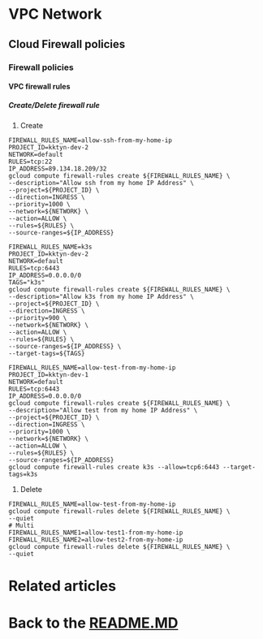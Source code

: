# VPC Network

## Cloud Firewall policies

### Firewall policies

#### VPC firewall rules

##### Create/Delete firewall rule

1. Create
```shell
FIREWALL_RULES_NAME=allow-ssh-from-my-home-ip
PROJECT_ID=kktyn-dev-2
NETWORK=default
RULES=tcp:22
IP_ADDRESS=89.134.18.209/32
gcloud compute firewall-rules create ${FIREWALL_RULES_NAME} \
--description="Allow ssh from my home IP Address" \
--project=${PROJECT_ID} \
--direction=INGRESS \
--priority=1000 \
--network=${NETWORK} \
--action=ALLOW \
--rules=${RULES} \
--source-ranges=${IP_ADDRESS}
```

```shell
FIREWALL_RULES_NAME=k3s
PROJECT_ID=kktyn-dev-2
NETWORK=default
RULES=tcp:6443
IP_ADDRESS=0.0.0.0/0
TAGS="k3s"
gcloud compute firewall-rules create ${FIREWALL_RULES_NAME} \
--description="Allow k3s from my home IP Address" \
--project=${PROJECT_ID} \
--direction=INGRESS \
--priority=900 \
--network=${NETWORK} \
--action=ALLOW \
--rules=${RULES} \
--source-ranges=${IP_ADDRESS} \
--target-tags=${TAGS}
```

```shell
FIREWALL_RULES_NAME=allow-test-from-my-home-ip
PROJECT_ID=kktyn-dev-1
NETWORK=default
RULES=tcp:6443
IP_ADDRESS=0.0.0.0/0
gcloud compute firewall-rules create ${FIREWALL_RULES_NAME} \
--description="Allow test from my home IP Address" \
--project=${PROJECT_ID} \
--direction=INGRESS \
--priority=1000 \
--network=${NETWORK} \
--action=ALLOW \
--rules=${RULES} \
--source-ranges=${IP_ADDRESS}
gcloud compute firewall-rules create k3s --allow=tcp6:6443 --target-tags=k3s
```

1. Delete
```shell
FIREWALL_RULES_NAME=allow-test-from-my-home-ip
gcloud compute firewall-rules delete ${FIREWALL_RULES_NAME} \
--quiet
# Multi
FIREWALL_RULES_NAME1=allow-test1-from-my-home-ip
FIREWALL_RULES_NAME2=allow-test2-from-my-home-ip
gcloud compute firewall-rules delete ${FIREWALL_RULES_NAME} \
--quiet
```

# Related articles

# Back to the [README.MD][readme]

[readme]:<./README.MD>
